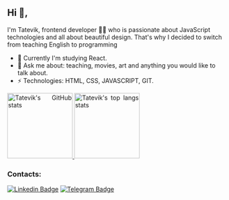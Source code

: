 ## Hi 👋,
I'm Tatevik, frontend developer 👨‍💻 who is passionate about JavaScript technologies and all about beautiful design.
That's why I decided to switch from teaching English to programming

- 🌱 Currently I'm studying React.
- 💬 Ask me about: teaching, movies, art and anything you would like to talk about.
- ⚡ Technologies: HTML, CSS, JAVASCRIPT, GIT.

<p align="justify">
  <a href="https://github.com/ereburg/ereburg/">
    <img
      height="150"
      src="https://github-readme-stats.vercel.app/api?username=Tatevik777&count_private=true&show_icons=true&custom_title=Github%20Status"
      alt="Tatevik's GitHub stats"
    />
  </a>
   <a href="https://github.com/Tatevik777">
    <img
      height="150"
      src="https://github-readme-stats.vercel.app/api/top-langs/?username=Tatevik777&layout=compact&langs_count=6"
      alt="Tatevik's top langs stats"
    />
  </a>  
</p>

### Contacts:
[![Linkedin Badge](https://img.shields.io/badge/-tatevik-yellow?style=flat-square&logo=Linkedin&color=blue&link=https://www.linkedin.com/in/ereburg/)](https://www.linkedin.com/in/tata-khachatryan-41557061/)
[![Telegram Badge](https://img.shields.io/badge/-tatevik-blue?style=flat-square&logo=Telegram&logoColor=white&color=blue&link=https://t.me/tatoshka_emerald)](https://t.me/tatoshka_emerald)

